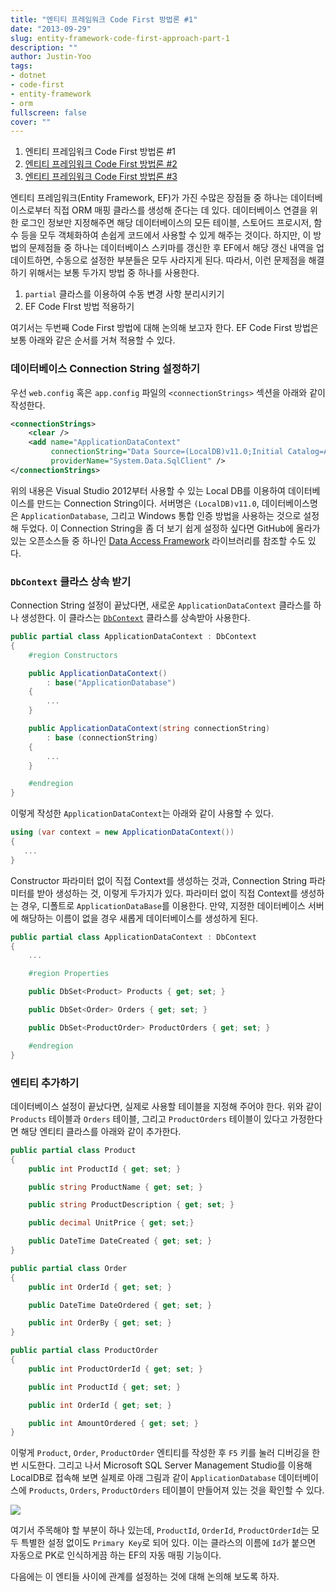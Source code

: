 ```yaml
---
title: "엔티티 프레임워크 Code First 방법론 #1"
date: "2013-09-29"
slug: entity-framework-code-first-approach-part-1
description: ""
author: Justin-Yoo
tags:
- dotnet
- code-first
- entity-framework
- orm
fullscreen: false
cover: ""
---
```


1. 엔티티 프레임워크 Code First 방법론 #1
2. [엔티티 프레임워크 Code First 방법론 #2](https://blog.aliencube.org/ko/2013/09/30/entity-framework-code-first-approach-part-2)
3. [엔티티 프레임워크 Code First 방법론 #3](https://blog.aliencube.org/ko/2013/10/18/entity-framework-code-first-approach-part-3)

엔티티 프레임워크(Entity Framework, EF)가 가진 수많은 장점들 중 하나는 데이터베이스로부터 직접 ORM 매핑 클라스를 생성해 준다는 데 있다. 데이터베이스 연결을 위한 로그인 정보만 지정해주면 해당 데이터베이스의 모든 테이블, 스토어드 프로시저, 함수 등을 모두 객체화하여 손쉽게 코드에서 사용할 수 있게 해주는 것이다. 하지만, 이 방법의 문제점들 중 하나는 데이터베이스 스키마를 갱신한 후 EF에서 해당 갱신 내역을 업데이트하면, 수동으로 설정한 부분들은 모두 사라지게 된다. 따라서, 이런 문제점을 해결하기 위해서는 보통 두가지 방법 중 하나를 사용한다.

1. `partial` 클라스를 이용하여 수동 변경 사항 분리시키기
2. EF Code FIrst 방법 적용하기

여기서는 두번째 Code First 방법에 대해 논의해 보고자 한다. EF Code First 방법은 보통 아래와 같은 순서를 거쳐 적용할 수 있다.

### 데이터베이스 Connection String 설정하기

우선 `web.config` 혹은 `app.config` 파일의 `<connectionStrings>` 섹션을 아래와 같이 작성한다.

```xml
<connectionStrings>
    <clear />
    <add name="ApplicationDataContext"
         connectionString="Data Source=(LocalDB)v11.0;Initial Catalog=ApplicationDatabase;Persist Security Info=True;Integrated Security=True;MultipleActiveResultSets=True;Connect Timeout=30"
         providerName="System.Data.SqlClient" />
</connectionStrings>

```

위의 내용은 Visual Studio 2012부터 사용할 수 있는 Local DB를 이용하여 데이터베이스를 만드는 Connection String이다. 서버명은 `(LocalDB)v11.0`, 데이터베이스명은 `ApplicationDatabase`, 그리고 Windows 통합 인증 방법을 사용하는 것으로 설정해 두었다. 이 Connection String을 좀 더 보기 쉽게 설정하 싶다면 GitHub에 올라가 있는 오픈소스들 중 하나인 [Data Access Framework](https://github.com/aliencube/Data-Access-Framework) 라이브러리를 참조할 수도 있다.

### `DbContext` 클라스 상속 받기

Connection String 설정이 끝났다면, 새로운 `ApplicationDataContext` 클라스를 하나 생성한다. 이 클라스는 [`DbContext`](http://msdn.microsoft.com/en-us/library/system.data.entity.dbcontext(v=vs.103).aspx) 클라스를 상속받아 사용한다.

```csharp
public partial class ApplicationDataContext : DbContext
{
    #region Constructors

    public ApplicationDataContext()
        : base("ApplicationDatabase")
    {
        ...
    }

    public ApplicationDataContext(string connectionString)
        : base (connectionString)
    {
        ...
    }

    #endregion
}

```

이렇게 작성한 `ApplicationDataContext`는 아래와 같이 사용할 수 있다.

```csharp
using (var context = new ApplicationDataContext())
{
   ...
}

```

Constructor 파라미터 없이 직접 Context를 생성하는 것과, Connection String 파라미터를 받아 생성하는 것, 이렇게 두가지가 있다. 파라미터 없이 직접 Context를 생성하는 경우, 디폴트로 `ApplicationDataBase`를 이용한다. 만약, 지정한 데이터베이스 서버에 해당하는 이름이 없을 경우 새롭게 데이터베이스를 생성하게 된다.

```csharp
public partial class ApplicationDataContext : DbContext
{
    ...

    #region Properties

    public DbSet<Product> Products { get; set; }

    public DbSet<Order> Orders { get; set; }

    public DbSet<ProductOrder> ProductOrders { get; set; }

    #endregion
}

```

### 엔티티 추가하기

데이터베이스 설정이 끝났다면, 실제로 사용할 테이블을 지정해 주어야 한다. 위와 같이 `Products` 테이블과 `Orders` 테이블, 그리고 `ProductOrders` 테이블이 있다고 가정한다면 해당 엔티티 클라스를 아래와 같이 추가한다.

```csharp
public partial class Product
{
    public int ProductId { get; set; }

    public string ProductName { get; set; }

    public string ProductDescription { get; set; }

    public decimal UnitPrice { get; set;}

    public DateTime DateCreated { get; set; }
}

public partial class Order
{
    public int OrderId { get; set; }

    public DateTime DateOrdered { get; set; }

    public int OrderBy { get; set; }
}

public partial class ProductOrder
{
    public int ProductOrderId { get; set; }

    public int ProductId { get; set; }

    public int OrderId { get; set; }

    public int AmountOrdered { get; set; }
}

```

이렇게 `Product`, `Order`, `ProductOrder` 엔티티를 작성한 후 `F5` 키를 눌러 디버깅을 한 번 시도한다. 그리고 나서 Microsoft SQL Server Management Studio를 이용해 LocalDB로 접속해 보면 실제로 아래 그림과 같이 `ApplicationDatabase` 데이터베이스에 `Products`, `Orders`, `ProductOrders` 테이블이 만들어져 있는 것을 확인할 수 있다.

![](http://media.tumblr.com/314d58fed2754c95fbb17b4e53c1a8d4/tumblr_inline_mtvvwwokys1qzhmhx.png)

여기서 주목해야 할 부분이 하나 있는데, `ProductId`, `OrderId`, `ProductOrderId`는 모두 특별한 설정 없이도 `Primary Key`로 되어 있다. 이는 클라스의 이름에 `Id`가 붙으면 자동으로 PK로 인식하게끔 하는 EF의 자동 매핑 기능이다.

다음에는 이 엔티들 사이에 관계를 설정하는 것에 대해 논의해 보도록 하자.
